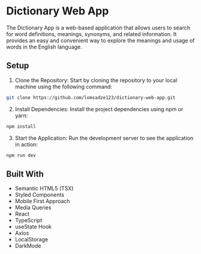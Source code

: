 # Dictionary Web App

The Dictionary App is a web-based application that allows users to search for word definitions, meanings, synonyms, and related information. It provides an easy and convenient way to explore the meanings and usage of words in the English language.

## Setup
1. Clone the Repository: Start by cloning the repository to your local machine using the following command:
```bash
git clone https://github.com/lomsadze123/dictionary-web-app.git
```
2. Install Dependencies: Install the project dependencies using npm or yarn:
```bash
npm install
```
3. Start the Application: Run the development server to see the application in action:

```bash
npm run dev
```

## Built With
- Semantic HTML5 (TSX)
- Styled Components
- Mobile First Approach
- Media Queries
- React
- TypeScript
- useState Hook
- Axios
- LocalStorage
- DarkMode
